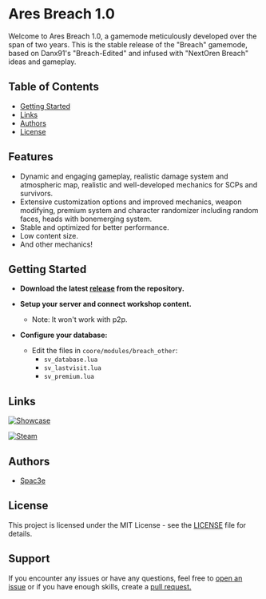 # Ares Breach 1.0

Welcome to Ares Breach 1.0, a gamemode meticulously developed over the span of two years. This is the stable release of the "Breach" gamemode, based on Danx91's "Breach-Edited" and infused with "NextOren Breach" ideas and gameplay.

## Table of Contents
- [Getting Started](#getting-started)
- [Links](#links)
- [Authors](#authors)
- [License](#license)

## Features
- Dynamic and engaging gameplay, realistic damage system and atmospheric map, realistic and well-developed mechanics for SCPs and survivors.
- Extensive customization options and improved mechanics, weapon modifying, premium system and character randomizer including random faces, heads with bonemerging system.
- Stable and optimized for better performance.
- Low content size.
- And other mechanics!

## Getting Started
- **Download the latest [release](https://github.com/Spac3e/ares-breach/releases) from the repository.**
- **Setup your server and connect workshop content.** 
   - Note: It won't work with p2p.
   
- **Configure your database:**
   - Edit the files in `coore/modules/breach_other`:
     - `sv_database.lua`
     - `sv_lastvisit.lua`
     - `sv_premium.lua`

## Links
[![Showcase](https://img.shields.io/badge/%3CShowcase%3E%20-%237289DA.svg?&style=for-the-badge&logo=imgur&logoColor=white)](https://imgur.com/a/WMaDnJN)

[![Steam](https://img.shields.io/badge/%3CCONTENT%3E%20-%237289DA.svg?&style=for-the-badge&logo=steam&logoColor=white)](https://steamcommunity.com/sharedfiles/filedetails/?id=3044598688)

## Authors
- [Spac3e](https://github.com/Spac3e)

## License
This project is licensed under the MIT License - see the [LICENSE](https://choosealicense.com/licenses/mit/) file for details.

## Support
If you encounter any issues or have any questions, feel free to [open an issue](https://github.com/Spac3e/ares-breach/issues) or if you have enough skills, create a [pull request.](https://github.com/Spac3e/ares-breach/pulls)